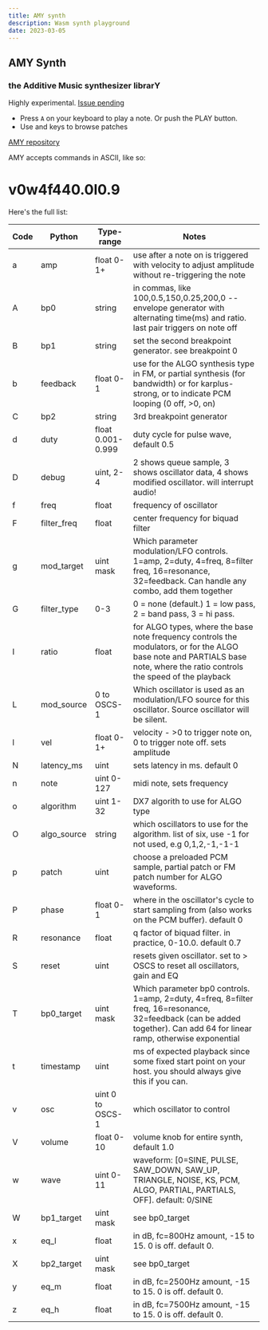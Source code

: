 ```yaml
---
title: AMY synth
description: Wasm synth playground
date: 2023-03-05
---
```


<script setup>
import AmySynth from './amy.vue'
</script>

## AMY Synth

### the Additive Music synthesizer librarY 

Highly experimental. [Issue pending](https://github.com/bwhitman/amy/issues/35)

<client-only>
<AmySynth />
</client-only>

- Press `A` on your keyboard to play a note. Or push the PLAY button.
- Use <i class="p-3 i-la-arrow-left"></i> and <i class="p-3 i-la-arrow-right"></i> keys to browse patches


[AMY repository](https://github.com/bwhitman/amy) 


AMY accepts commands in ASCII, like so:

# v0w4f440.0l0.9

Here's the full list:

| Code | Python      | Type-range        | Notes                                                                                                                                                                       |
| ---- | ----------- | ----------------- | --------------------------------------------------------------------------------------------------------------------------------------------------------------------------- |
| a    | amp         | float 0-1+        | use after a note on is triggered with velocity to adjust amplitude without re-triggering the note                                                                           |
| A    | bp0         | string            | in commas, like 100,0.5,150,0.25,200,0 -- envelope generator with alternating time(ms) and ratio. last pair triggers on note off                                            |
| B    | bp1         | string            | set the second breakpoint generator. see breakpoint 0                                                                                                                       |
| b    | feedback    | float 0-1         | use for the ALGO synthesis type in FM, or partial synthesis (for bandwidth) or for karplus-strong, or to indicate PCM looping (0 off, >0, on)                               |
| C    | bp2         | string            | 3rd breakpoint generator                                                                                                                                                    |
| d    | duty        | float 0.001-0.999 | duty cycle for pulse wave, default 0.5                                                                                                                                      |
| D    | debug       | uint, 2-4         | 2 shows queue sample, 3 shows oscillator data, 4 shows modified oscillator. will interrupt audio!                                                                           |
| f    | freq        | float             | frequency of oscillator                                                                                                                                                     |
| F    | filter_freq | float             | center frequency for biquad filter                                                                                                                                          |
| g    | mod_target  | uint mask         | Which parameter modulation/LFO controls. 1=amp, 2=duty, 4=freq, 8=filter freq, 16=resonance, 32=feedback. Can handle any combo, add them together                           |
| G    | filter_type | 0-3               | 0 = none (default.) 1 = low pass, 2 = band pass, 3 = hi pass.                                                                                                               |
| I    | ratio       | float             | for ALGO types, where the base note frequency controls the modulators, or for the ALGO base note and PARTIALS base note, where the ratio controls the speed of the playback |
| L    | mod_source  | 0 to OSCS-1       | Which oscillator is used as an modulation/LFO source for this oscillator. Source oscillator will be silent.                                                                 |
| l    | vel         | float 0-1+        | velocity - >0 to trigger note on, 0 to trigger note off. sets amplitude                                                                                                     |
| N    | latency_ms  | uint              | sets latency in ms. default 0                                                                                                                                               |
| n    | note        | uint 0-127        | midi note, sets frequency                                                                                                                                                   |
| o    | algorithm   | uint 1-32         | DX7 algorith to use for ALGO type                                                                                                                                           |
| O    | algo_source | string            | which oscillators to use for the algorithm. list of six, use -1 for not used, e.g 0,1,2,-1,-1-1                                                                             |
| p    | patch       | uint              | choose a preloaded PCM sample, partial patch or FM patch number for ALGO waveforms.                                                                                         |
| P    | phase       | float 0-1         | where in the oscillator's cycle to start sampling from (also works on the PCM buffer). default 0                                                                            |
| R    | resonance   | float             | q factor of biquad filter. in practice, 0-10.0. default 0.7                                                                                                                 |
| S    | reset       | uint              | resets given oscillator. set to > OSCS to reset all oscillators, gain and EQ                                                                                                |
| T    | bp0_target  | uint mask         | Which parameter bp0 controls. 1=amp, 2=duty, 4=freq, 8=filter freq, 16=resonance, 32=feedback (can be added together). Can add 64 for linear ramp, otherwise exponential    |
| t    | timestamp   | uint              | ms of expected playback since some fixed start point on your host. you should always give this if you can.                                                                  |
| v    | osc         | uint 0 to OSCS-1  | which oscillator to control                                                                                                                                                 |
| V    | volume      | float 0-10        | volume knob for entire synth, default 1.0                                                                                                                                   |
| w    | wave        | uint 0-11         | waveform: [0=SINE, PULSE, SAW_DOWN, SAW_UP, TRIANGLE, NOISE, KS, PCM, ALGO, PARTIAL, PARTIALS, OFF]. default: 0/SINE                                                        |
| W    | bp1_target  | uint mask         | see bp0_target                                                                                                                                                              |
| x    | eq_l        | float             | in dB, fc=800Hz amount, -15 to 15. 0 is off. default 0.                                                                                                                     |
| X    | bp2_target  | uint mask         | see bp0_target                                                                                                                                                              |
| y    | eq_m        | float             | in dB, fc=2500Hz amount, -15 to 15. 0 is off. default 0.                                                                                                                    |
| z    | eq_h        | float             | in dB, fc=7500Hz amount, -15 to 15. 0 is off. default 0.                                                                                                                    |
